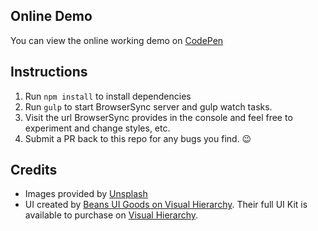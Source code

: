 ## Online Demo

You can view the online working demo on [CodePen](http://codepen.io/gil--/pen/GjXNQo)

## Instructions

1. Run `npm install` to install dependencies
2. Run `gulp` to start BrowserSync server and gulp watch tasks.
3. Visit the url BrowserSync provides in the console and feel free to experiment and change styles, etc.
4. Submit a PR back to this repo for any bugs you find. 😉

## Credits

- Images provided by [Unsplash](https://unsplash.com)
- UI created by [Beans UI Goods on Visual Hierarchy](https://dribbble.com/shots/2822950-Glue). Their full UI Kit is available to purchase on [Visual Hierarchy](https://visualhierarchy.co/shop/product/glue-ui-kit).
